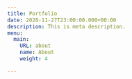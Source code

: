 ```yaml
---
title: Portfolio
date: 2020-11-27T23:00:00.000+00:00
description: This is meta description.
menu:
  main:
    URL: about
    name: About
    weight: 4

---
```

